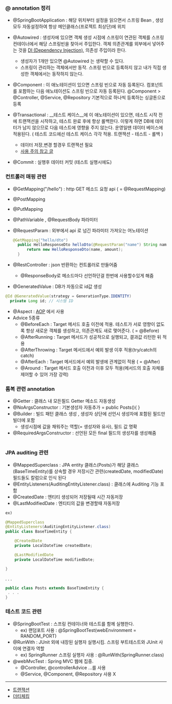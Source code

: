 ### @ annotation 정리 
- @SpringBootApplication : 해당 위치부터 설정을 읽으면서 
스프링 Bean , 생성 모두 자동설정하여 항상 메인클래스(프로젝트 최상단)에 위치
-  @Autowired : 생성자에 있으면 객체 생성 시점에 스프링이 연관된 객체를 스프링 컨테이너에서 해당 스프링빈을 찾아서 주입한다.
  객체 의존관계를 외부에서 넣어주는 것을 [DI (Dependency Injection)](./DI.md), 의존성 주입이라 한다.
    - 생성자가 1개만 있으면 @Autowired 는 생략할 수 있다.
    - 스프링이 관리하는 객체에서만 동작. 스프링 빈으로 등록하지 않고 내가 직접 생성한 객체에서는 동작하지 않는다.

- @Component : 이 애노테이션이 있으면 스프링 빈으로 자동 등록된다.
  컴포넌트를 포함하는 다음 애노테이션도 스프링 빈으로 자동 등록된다. 
  @Component > @Controller, @Service, @Repository
  기본적으로 하나씩 등록하는 싱글톤으로 등록 

- @Transactional : __테스트 케이스__에 이 애노테이션이 있으면, 테스트 시작 전에 트랜잭션을 시작하고,
  테스트 완료 후에 항상 롤백한다. 이렇게 하면 DB에 데이터가 남지 않으므로 다음 테스트에 영향을 주지
  않는다. 운영일땐 데이터 베이스에 적용된다.
  ( 테스트 코드에선 테스트 케이스 각각 적용. 트랜잭션 - 테스트 - 롤백 )
    - 데이터 저장,변경 할경우 트랜잭션 필요
    - [사용 주의 참고 글](https://mommoo.tistory.com/92)

- @Commit : 실행후 데이터 커밋 (테스트 실행시에도)


### 컨트롤러 매핑 관련
- @GetMapping("/hello") : http GET 메소드 요청 api  ( = @RequestMapping)
- @PostMapping
- @PutMapping
-  @PathVariable , @RequestBody 파라미터 

- @RequestParam : 외부에서 api 로 넘긴 파라미터 가져오는 어노테이션 
  ```java
  @GetMapping("hello/dto")
    public HelloResponseDto helloDto(@RequestParam("name") String name, @RequestParam("amount") int amount){
        return new HelloResponseDto(name, amount);
    }
  ```

- @RestController : json 반환하는 컨트롤러로 만들어줌 
  -  @ResponseBody로 메소드마다 선언하던걸 한번에 사용할수있게 해줌 

- @GeneratedValue : DB가 자동으로 id값 생성
```java
@Id @GeneratedValue(strategy = GenerationType.IDENTITY)
  private Long id; // 시스템 ID
```

- @Aspect : [AOP](./AOP.md) 에서 사용
- Advice 5종류 
  - @BeforeEach : Target 메서드 호출 이전에 적용. 테스트가 서로 영향이 없도록 항상 새로운 객체를 생성하고, 의존관계도 새로 맺어준다.  ( = @Before)
  - @AfterRunning : Target 메서드가 성공적으로 실행되고, 결과값 리턴한 뒤 적용
  - @AfterThrowing : Target 메서드에서 예외 발생 이후 적용(try/catch의 catch)
  - @AfterEach : Target 메서드에서 예외 발생에 관계없이 적용 ( = @After)
  - @Around : Target 메서드 호출 이전과 이후 모두 적용(메서드의 호출 자체를 제어할 수 있어 가장 강력)

### 롬복 관련 annotation
- @Getter : 클래스 내 모든필드 Getter 메소드 자동생성
- @NoArgsConstructor : 기본생성자 자동추가 = public Posts(){ }
- @Builder : 빌드 패턴 클래스 생성 , 생성자 상단에 선언시 생성자에 포함된 필드만 빌더에 포함
  - 생성시점에 값을 채워주는 역할(= 생성자와 유사), 필드 값 명확
- @RequiredArgsConstructor  : 선언된 모든 final 필드의 생성자를 생성해줌


#
### JPA auditing 관련
- @MappedSuperclass : JPA entity 클래스(Posts)가 해당 클래스(BaseTimeEntity)를 상속할 경우 저장시간 관련(createdDate, modifiedDate) 필드들도 칼럼으로 인식 된다
- @EntityListeners(AuditingEntityListener.class) : 클래스에 Auditing 기능 포함
- @CreatedDate : 엔티티 생성되어 저장될때 시간 자동저장
- @LastModifiedDate : 엔티티의 값을 변경할때 자동저장

```java
ex) 

@MappedSuperclass 
@EntityListeners(AuditingEntityListener.class) 
public class BaseTimeEntity {

    @CreatedDate
    private LocalDateTime createdDate;

    @LastModifiedDate
    private LocalDateTime modifiedDate;

}
```
. . . 
```java
public class Posts extends BaseTimeEntity {
 . . . 
}
```
### 테스트 코드 관련
- @SpringBootTest : 스프링 컨테이너와 테스트를 함께 실행한다.
  - ex) 랜덤포트 사용 : @SpringBootTest(webEnvironment = RANDOM_PORT)
- @RunWith : JUnit 외에 내장된 실행자 실행시킴.
스프링 부트테스트와 JUnit 사이에 연결자 역할 
  - ex) SpringRunner 스프링 실행자 사용 : @RunWith(SpringRunner.class)
- @webMvcTest : Spring MVC 웹에 집중. 
  - @Controller, @controllerAdvice ...를 사용
  - @Service, @Component, @Repository 사용 X


  
- - - 
- [트랜잭션](https://devuna.tistory.com/30)
- [더티체킹](https://jojoldu.tistory.com/415)